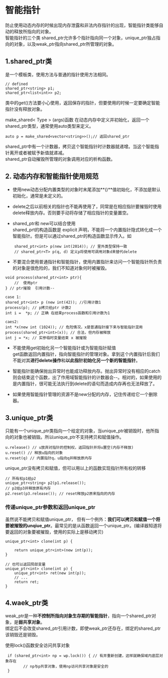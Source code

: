# 智能指针
防止使用动态内存的时候出现内存泄露和非法内存指针的出现，智能指针类能够自动的释放所指向的对象。  
智能指针的三个类 shared_ptr允许多个指针指向同一个对象，unique_ptr独占指向的对象，以及weak_ptr指向shared_ptr所管理的对象。  
## 1.shared_ptr类
是一个模板类，使用方法与普通的指针使用方法相同。  
```
// defined
shared_ptr<string> p1;
shared_ptr<list<int>> p2;
```
类中的get()方法要小心使用，返回保存的指针，但要使用的时候一定要确定智能指针没有释放对象。  

make_shared< Type > (args)函数 在动态内存中定义并初始化，返回一个shared_ptr类型，通常使用auto类型来定义。  
```
auto p = make_shared<vector<string>>();// 返回shared_ptr
```
shared_ptr中有一个计数器，拷贝这个智能指针时计数器就递增。当这个智能指针离开或者被赋予新值就递减。  
shared_ptr自动摧毁所管理的对象调用对应的析构函数。  
## 2. 动态内存和智能指针使用规范
* 使用new动态分配内置类型的对象时末尾添加**()**值初始化，不添加是默认初始化，通常是未定义的。  

* delete之后以前相关的指针也不能再使用了，同常是在相应指针要摧毁时使用 delete释放内存。否则要手动将存储了相应指针的变量置空。  

* shared_ptr和 new可以结合使用  
shared_prt的构造函数是 explicit 声明，不能将一个内置指针隐式转化成一个智能指针。但是可以通过shared_ptr的构造函数显示传入。如
```
    shared_ptr<int> p(new int(2014)); // 里外类型保持一致
    // shared_ptr<T> p(q, d) 定义p将使用可调用对象d来替代delete
```

* 不要混合使用普通指针和智能指针，使用内置指针来访问一个智能指针所负责的对象是很危险的，我们不知道对象何时被摧毁。  
```
void process(shared_ptr<int> ptr){
    //  使用ptr
} // ptr摧毁  引用计数--

case 1:
shared_ptr<int> p (new int(42)); //引用计数1
process(p); // p拷贝给ptr 计数2
int i =  *p; // 正确 在结束process函数和引用计数为1

caes2:
int *x(new int (1024)); // 危险情况，x是普通指针接下来与智能指针混用
process(shared_ptr<int>(x)); // 合法，但内存被释放
int j = *x; // 实参临时变量结束 x 被摧毁
```
* 不能使用get初始化另一个智能指针或为智能指针赋值  
get函数返回内置指针，指向智能指针的管理对象。拿到这个内置指针后我们不能对其**进行delete操作**和**以此指针初始化另一个新的智能指针**。  

* 智能指针能确保抛出异常时也能成功释放内存。抛出异常时没有相应的catch则会结束这个函数，出了作用域智能指针的计数器会--。相对的，如果使用的是内置指针，很可能无法执行到delete的语句而造成内存再也无法释放了。  

* 如果使用智能指针管理的资源不是new分配的内存，记住传递给它一个删除器。  

## 3.unique_ptr类

只能有一个unique_ptr类指向一个给定的对象，当unique_ptr被销毁时，他所指向的对象也被销毁。所以unique_ptr不支持拷贝和赋值操作。  

```
u.release() // u放弃对指针的控制权，返回指针并将u置空(内存不释放)
u.reset() // 释放u指向的对象
u.reset(q) // 内置指针q，u指向q并释放原内存
```  

unique_ptr没有拷贝和赋值，但可以用以上的函数实现指针所有权的转移
```
// 所有权p1给p2
unique_ptr<string> p2(p1.release());
// p2给p3并释放原有内存
p2.reset(p3.release()); // reset释放p2原来指向的内存
```

### 传递unique_ptr参数和返回unique_ptr
虽然说不能拷贝和赋值unique_ptr， 但有一个例外：**我们可以拷贝和赋值一个将要被摧毁的unqiue_ptr**。最常见的是从函数返回一个unique_ptr。(编译器知道将要返回的对象要被摧毁，使用的实际上是移动拷贝)  
```
unique_ptr<int> clone(int p) {
    
    return unique_ptr<int>(new int(p));
}

// 也可以返回局部变量
unique_ptr<int> clone(int p) {
    unique_ptr<int> ret(new int(p));
    // ...
    return ret;
}
```

## 4.waek_ptr类
weak_ptr是一种**不控制所指向对象生存期的智能指针**，指向一个shared_ptr对象，是**弱共享对象**。  
绑定后不会改变shared_ptr引用计数，即使weak_ptr还存在，绑定的shared_ptr该销毁还是销毁。  

使用lock()函数安全访问共享对象  

```
 if (shared_ptr<int> np = wp.lock()) { // 有并重新创建，这样就确保域内底层对象存在
        // np与p共享对象，使用np访问共享对象是安全的
 }
  
```